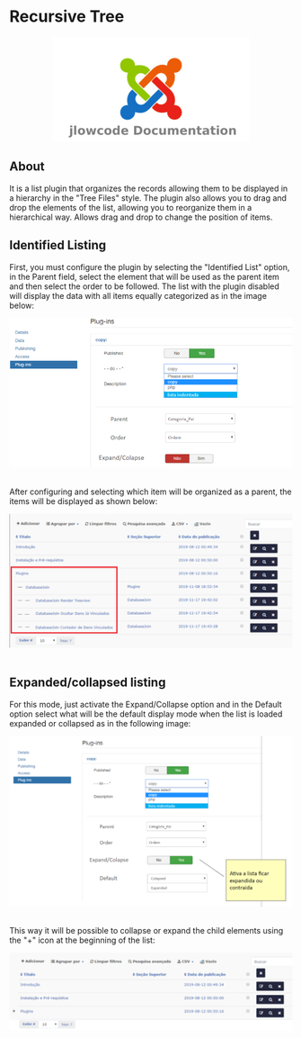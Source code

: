 # Recursive Tree

<div align="center">
  <img src="../images/jlowcodelogo.png" width="350" />
</div>

## About

<p>It is a list plugin that organizes the records allowing them to be displayed in a hierarchy in the "Tree Files" style. The plugin also allows you to drag and drop the elements of the list, allowing you to reorganize them in a hierarchical way. Allows drag and drop to change the position of items.</p>

## Identified Listing

<p>First, you must configure the plugin by selecting the "Identified List" option, in the Parent field, select the element that will be used as the parent item and then select the order to be followed. The list with the plugin disabled will display the data with all items equally categorized as in the image below: </p>

<div align="center">
  <img src="../images/recursivetree1.png" />
</div>

<br />

<p>After configuring and selecting which item will be organized as a parent, the items will be displayed as shown below:  </p>

<div align="center">
  <img src="../images/recursivetree3.png" />
</div>

<br />

## Expanded/collapsed listing

<p>For this mode, just activate the Expand/Collapse option and in the Default option select what will be the default display mode when the list is loaded expanded or collapsed as in the following image: </p>
<div align="center">
  <img src="../images/recursivetree4.png" />
</div>

<br />

<p>This way it will be possible to collapse or expand the child elements using the "+" icon at the beginning of the list:</p>


<div align="center">
  <img src="../images/recursivetree5.png" />
</div>
